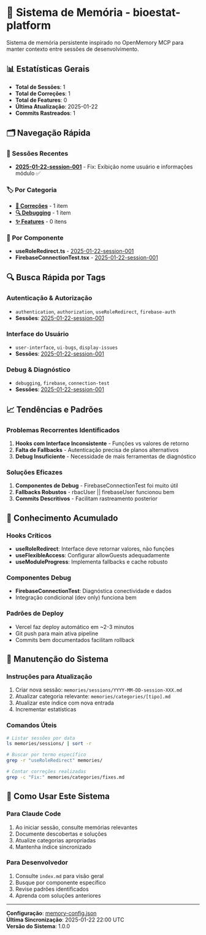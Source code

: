 # 🧠 Sistema de Memória - bioestat-platform

Sistema de memória persistente inspirado no OpenMemory MCP para manter contexto entre sessões de desenvolvimento.

## 📊 Estatísticas Gerais

- **Total de Sessões**: 1
- **Total de Correções**: 1  
- **Total de Features**: 0
- **Última Atualização**: 2025-01-22
- **Commits Rastreados**: 1

## 🗂️ Navegação Rápida

### 📅 Sessões Recentes
- **[2025-01-22-session-001](sessions/2025-01-22-session-001.md)** - Fix: Exibição nome usuário e informações módulo ✅

### 🏷️ Por Categoria
- **[🔧 Correções](categories/fixes.md)** - 1 item
- **[🔍 Debugging](categories/debugging.md)** - 1 item  
- **[✨ Features](categories/features.md)** - 0 itens

### 🧩 Por Componente
- **useRoleRedirect.ts** - [2025-01-22-session-001](sessions/2025-01-22-session-001.md)
- **FirebaseConnectionTest.tsx** - [2025-01-22-session-001](sessions/2025-01-22-session-001.md)

## 🔍 Busca Rápida por Tags

### Autenticação & Autorização
- `authentication`, `authorization`, `useRoleRedirect`, `firebase-auth`
- **Sessões**: [2025-01-22-session-001](sessions/2025-01-22-session-001.md)

### Interface do Usuário  
- `user-interface`, `ui-bugs`, `display-issues`
- **Sessões**: [2025-01-22-session-001](sessions/2025-01-22-session-001.md)

### Debug & Diagnóstico
- `debugging`, `firebase`, `connection-test`
- **Sessões**: [2025-01-22-session-001](sessions/2025-01-22-session-001.md)

## 📈 Tendências e Padrões

### Problemas Recorrentes Identificados
1. **Hooks com Interface Inconsistente** - Funções vs valores de retorno
2. **Falta de Fallbacks** - Autenticação precisa de planos alternativos  
3. **Debug Insuficiente** - Necessidade de mais ferramentas de diagnóstico

### Soluções Eficazes
1. **Componentes de Debug** - FirebaseConnectionTest foi muito útil
2. **Fallbacks Robustos** - rbacUser || firebaseUser funcionou bem
3. **Commits Descritivos** - Facilitam rastreamento posterior

## 🎯 Conhecimento Acumulado

### Hooks Críticos
- **useRoleRedirect**: Interface deve retornar valores, não funções
- **useFlexibleAccess**: Configurar allowGuests adequadamente
- **useModuleProgress**: Implementa fallbacks e cache robusto

### Componentes Debug
- **FirebaseConnectionTest**: Diagnóstica conectividade e dados
- Integração condicional (dev only) funciona bem

### Padrões de Deploy
- Vercel faz deploy automático em ~2-3 minutos
- Git push para main ativa pipeline
- Commits bem documentados facilitam rollback

## 🔄 Manutenção do Sistema

### Instruções para Atualização
1. Criar nova sessão: `memories/sessions/YYYY-MM-DD-session-XXX.md`
2. Atualizar categoria relevante: `memories/categories/[tipo].md`
3. Atualizar este índice com nova entrada
4. Incrementar estatísticas

### Comandos Úteis
```bash
# Listar sessões por data
ls memories/sessions/ | sort -r

# Buscar por termo específico
grep -r "useRoleRedirect" memories/

# Contar correções realizadas
grep -c "Fix:" memories/categories/fixes.md
```

## 🤝 Como Usar Este Sistema

### Para Claude Code
1. Ao iniciar sessão, consulte memórias relevantes
2. Documente descobertas e soluções
3. Atualize categorias apropriadas  
4. Mantenha índice sincronizado

### Para Desenvolvedor
1. Consulte `index.md` para visão geral
2. Busque por componente específico
3. Revise padrões identificados
4. Aprenda com soluções anteriores

---

**Configuração**: [memory-config.json](memory-config.json)  
**Última Sincronização**: 2025-01-22 22:00 UTC  
**Versão do Sistema**: 1.0.0